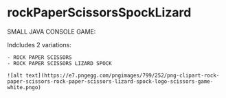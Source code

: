 # rockPaperScissorsSpockLizard

SMALL JAVA CONSOLE GAME:

Indcludes 2 variations:

    - ROCK PAPER SCISSORS
    - ROCK PAPER SCISSORS LIZARD SPOCK
    
    ![alt text](https://e7.pngegg.com/pngimages/799/252/png-clipart-rock-paper-scissors-rock-paper-scissors-lizard-spock-logo-scissors-game-white.pngo)
    
    
